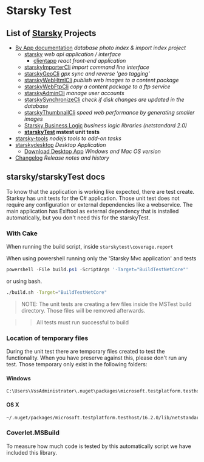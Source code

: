 # Starsky Test
## List of [Starsky](../../readme.md) Projects
 * [By App documentation](../../starsky/readme.md) _database photo index & import index project_
    * [starsky](../../starsky/starsky/readme.md) _web api application / interface_
      *  [clientapp](../../starsky/starsky/clientapp/readme.md) _react front-end application_
    * [starskyImporterCli](../../starsky/starskyimportercli/readme.md)  _import command line interface_
    * [starskyGeoCli](../../starsky/starskygeocli/readme.md)  _gpx sync and reverse 'geo tagging'_
    * [starskyWebHtmlCli](../../starsky/starskywebhtmlcli/readme.md)  _publish web images to a content package_
    * [starskyWebFtpCli](../../starsky/starskywebftpcli/readme.md)  _copy a content package to a ftp service_
    * [starskyAdminCli](../../starsky/starskyadmincli/readme.md)  _manage user accounts_
    * [starskySynchronizeCli](../../starsky/starskysynchronizecli/readme.md)  _check if disk changes are updated in the database_
    * [starskyThumbnailCli](../../starsky/starskythumbnailcli/readme.md)  _speed web performance by generating smaller images_
    * [Starsky Business Logic](../../starsky/starskybusinesslogic/readme.md) _business logic libraries (netstandard 2.0)_
    * __[starskyTest](../../starsky/starskytest/readme.md)  mstest unit tests__
 * [starsky-tools](../../starsky-tools/readme.md) _nodejs tools to add-on tasks_
 * [starskydesktop](../../starskydesktop/readme.md) _Desktop Application_
    * [Download Desktop App](https://docs.qdraw.nl/download/) _Windows and Mac OS version_
 * [Changelog](../../history.md) _Release notes and history_

## starsky/starskyTest docs

To know that the application is working like expected, there are test create.  Starksy has unit tests for the C# application.
Those unit test does not require any configuration or external dependencies like a webservice.
The main application has Exiftool as external dependency that is installed automatically, but you don't need this for the starskyTest.

### With Cake

When running the build script, inside `starskytest\coverage.report`

When using powershell running only the 'Starsky Mvc application' and tests

```powershell
powershell -File build.ps1 -ScriptArgs '-Target="BuildTestNetCore"'
```

or using bash.

```sh
./build.sh -Target="BuildTestNetCore"
```

>  NOTE: The unit tests are creating a few files inside the MSTest build directory. Those files will be removed afterwards.

>> All tests must run successful to build

### Location of temporary files

During the unit test there are temporary files created to test the functionality. When you have preserve against this, please don't run any test. Those temporary only exist in the following folders:

#### Windows
```
C:\Users\VssAdministrator\.nuget\packages\microsoft.testplatform.testhost\16.2.0\lib\netstandard1.5\
```

#### OS X
```
~/.nuget/packages/microsoft.testplatform.testhost/16.2.0/lib/netstandard1.5/
```

### Coverlet.MSBuild
To measure how much code is tested by this automatically script we have included this library.
